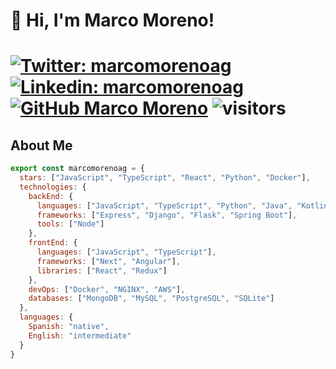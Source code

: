 <h1>
  👋 Hi, I'm Marco Moreno!
<h1>

[![Twitter: marcomorenoag](https://img.shields.io/twitter/follow/marcomorenoag?style=social)](https://twitter.com/marcomorenoag)
[![Linkedin: marcomorenoag](https://img.shields.io/badge/-marcomorenoag-blue?style=flat-square&logo=Linkedin&logoColor=white&link=https://www.linkedin.com/in/marcomorenoag/)](https://www.linkedin.com/in/marcomorenoag/)
[![GitHub Marco Moreno](https://img.shields.io/github/followers/marcomorenoag?label=follow&style=social)](https://github.com/marcomorenoag)
![visitors](https://visitor-badge.glitch.me/badge?page_id=marcomorenoag.marcomorenoag)
  
<h2>
  About Me
</h2>
  
```javascript
export const marcomorenoag = {
  stars: ["JavaScript", "TypeScript", "React", "Python", "Docker"],
  technologies: {
    backEnd: {
      languages: ["JavaScript", "TypeScript", "Python", "Java", "Kotlin"],
      frameworks: ["Express", "Django", "Flask", "Spring Boot"],
      tools: ["Node"]
    },
    frontEnd: {
      languages: ["JavaScript", "TypeScript"],
      frameworks: ["Next", "Angular"],
      libraries: ["React", "Redux"]
    },
    devOps: ["Docker", "NGINX", "AWS"],
    databases: ["MongoDB", "MySQL", "PostgreSQL", "SQLite"]
  },
  languages: {
    Spanish: "native",
    English: "intermediate"
  }
}
```

